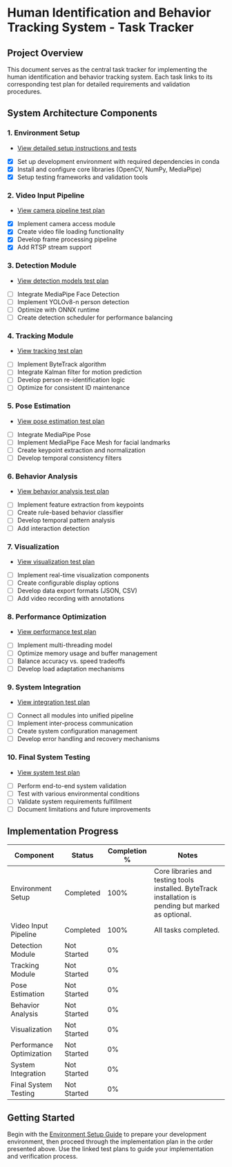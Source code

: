 # Human Identification and Behavior Tracking System - Task Tracker

## Project Overview

This document serves as the central task tracker for implementing the human identification and behavior tracking system. Each task links to its corresponding test plan for detailed requirements and validation procedures.

## System Architecture Components

### 1. Environment Setup
- [View detailed setup instructions and tests](test_setup.md)
- [x] Set up development environment with required dependencies in conda
- [x] Install and configure core libraries (OpenCV, NumPy, MediaPipe)
- [x] Setup testing frameworks and validation tools

### 2. Video Input Pipeline
- [View camera pipeline test plan](test_camera_pipeline.md)
- [x] Implement camera access module
- [x] Create video file loading functionality
- [x] Develop frame processing pipeline
- [x] Add RTSP stream support

### 3. Detection Module
- [View detection models test plan](test_detection_models.md)
- [ ] Integrate MediaPipe Face Detection
- [ ] Implement YOLOv8-n person detection
- [ ] Optimize with ONNX runtime
- [ ] Create detection scheduler for performance balancing

### 4. Tracking Module
- [View tracking test plan](test_tracking.md)
- [ ] Implement ByteTrack algorithm
- [ ] Integrate Kalman filter for motion prediction
- [ ] Develop person re-identification logic
- [ ] Optimize for consistent ID maintenance

### 5. Pose Estimation
- [View pose estimation test plan](test_pose_estimation.md)
- [ ] Integrate MediaPipe Pose
- [ ] Implement MediaPipe Face Mesh for facial landmarks
- [ ] Create keypoint extraction and normalization
- [ ] Develop temporal consistency filters

### 6. Behavior Analysis
- [View behavior analysis test plan](test_behavior_analysis.md)
- [ ] Implement feature extraction from keypoints
- [ ] Create rule-based behavior classifier
- [ ] Develop temporal pattern analysis
- [ ] Add interaction detection

### 7. Visualization
- [View visualization test plan](test_visualization.md)
- [ ] Implement real-time visualization components
- [ ] Create configurable display options
- [ ] Develop data export formats (JSON, CSV)
- [ ] Add video recording with annotations

### 8. Performance Optimization
- [View performance test plan](test_performance.md)
- [ ] Implement multi-threading model
- [ ] Optimize memory usage and buffer management
- [ ] Balance accuracy vs. speed tradeoffs
- [ ] Develop load adaptation mechanisms

### 9. System Integration
- [View integration test plan](test_integration.md)
- [ ] Connect all modules into unified pipeline
- [ ] Implement inter-process communication
- [ ] Create system configuration management
- [ ] Develop error handling and recovery mechanisms

### 10. Final System Testing
- [View system test plan](test_system.md)
- [ ] Perform end-to-end system validation
- [ ] Test with various environmental conditions
- [ ] Validate system requirements fulfillment
- [ ] Document limitations and future improvements

## Implementation Progress

| Component | Status | Completion % | Notes |
|-----------|--------|--------------|-------|
| Environment Setup | Completed | 100% | Core libraries and testing tools installed. ByteTrack installation is pending but marked as optional. |
| Video Input Pipeline | Completed | 100% | All tasks completed. |
| Detection Module | Not Started | 0% | |
| Tracking Module | Not Started | 0% | |
| Pose Estimation | Not Started | 0% | |
| Behavior Analysis | Not Started | 0% | |
| Visualization | Not Started | 0% | |
| Performance Optimization | Not Started | 0% | |
| System Integration | Not Started | 0% | |
| Final System Testing | Not Started | 0% | |

## Getting Started

Begin with the [Environment Setup Guide](../docs/environment_setup.md) to prepare your development environment, then proceed through the implementation plan in the order presented above. Use the linked test plans to guide your implementation and verification process. 